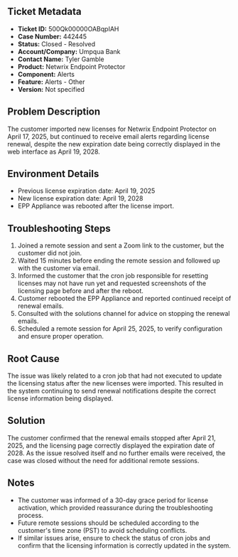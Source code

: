 ## Ticket Metadata
- **Ticket ID:** 500Qk00000OABqpIAH
- **Case Number:** 442445
- **Status:** Closed - Resolved
- **Account/Company:** Umpqua Bank
- **Contact Name:** Tyler Gamble
- **Product:** Netwrix Endpoint Protector
- **Component:** Alerts
- **Feature:** Alerts - Other
- **Version:** Not specified

## Problem Description
The customer imported new licenses for Netwrix Endpoint Protector on April 17, 2025, but continued to receive email alerts regarding license renewal, despite the new expiration date being correctly displayed in the web interface as April 19, 2028.

## Environment Details
- Previous license expiration date: April 19, 2025
- New license expiration date: April 19, 2028
- EPP Appliance was rebooted after the license import.

## Troubleshooting Steps
1. Joined a remote session and sent a Zoom link to the customer, but the customer did not join.
2. Waited 15 minutes before ending the remote session and followed up with the customer via email.
3. Informed the customer that the cron job responsible for resetting licenses may not have run yet and requested screenshots of the licensing page before and after the reboot.
4. Customer rebooted the EPP Appliance and reported continued receipt of renewal emails.
5. Consulted with the solutions channel for advice on stopping the renewal emails.
6. Scheduled a remote session for April 25, 2025, to verify configuration and ensure proper operation.

## Root Cause
The issue was likely related to a cron job that had not executed to update the licensing status after the new licenses were imported. This resulted in the system continuing to send renewal notifications despite the correct license information being displayed.

## Solution
The customer confirmed that the renewal emails stopped after April 21, 2025, and the licensing page correctly displayed the expiration date of 2028. As the issue resolved itself and no further emails were received, the case was closed without the need for additional remote sessions.

## Notes
- The customer was informed of a 30-day grace period for license activation, which provided reassurance during the troubleshooting process.
- Future remote sessions should be scheduled according to the customer's time zone (PST) to avoid scheduling conflicts.
- If similar issues arise, ensure to check the status of cron jobs and confirm that the licensing information is correctly updated in the system.